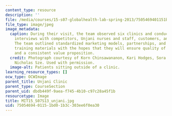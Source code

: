 ```yaml
---
content_type: resource
description: ''
file: /media/courses/15-s07-globalhealth-lab-spring-2013/7505469401151bd01b3c303ee6f0ea30_MIT15_S07S13_unjani.jpg
file_type: image/jpeg
image_metadata:
  caption: During their visit, the team observed six clinics and conducted over 80
    interviews with competitors, Unjani nurses and staff, customers, and consumers.
    The team outlined standardized marketing models, partnerships, and nurse-designed
    training materials with the hopes that they will ensure quality of customer experience
    and a consistent value proposition.
  credit: Photograph courtesy of Korn Chinsawananon, Kari Hodges, Sora Bae Kim, and
    Nicholas Sze. Used with permission.
  image-alt: Patients sitting outside of a clinic.
learning_resource_types: []
ocw_type: OCWImage
parent_title: Unjani Clinic
parent_type: CourseSection
parent_uid: dbdb449f-9aea-f745-4b10-c97c28a45f1b
resourcetype: Image
title: MIT15_S07S13_unjani.jpg
uid: 75054694-0115-1bd0-1b3c-303ee6f0ea30
---
```

